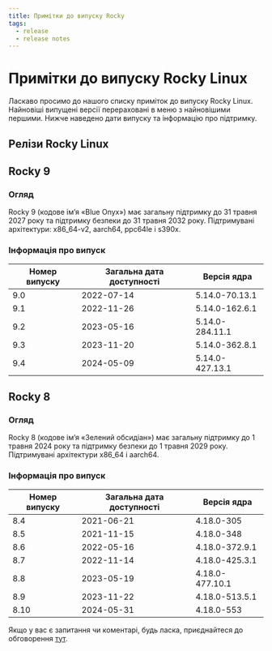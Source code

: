 ```yaml
---
title: Примітки до випуску Rocky
tags:
  - release
  - release notes
---
```


# Примітки до випуску Rocky Linux

Ласкаво просимо до нашого списку приміток до випуску Rocky Linux. Найновіші випущені версії перераховані в меню з найновішими першими. Нижче наведено дати випуску та інформацію про підтримку.

## Релізи Rocky Linux

## Rocky 9

### Огляд

Rocky 9 (кодове ім’я «Blue Onyx») має загальну підтримку до 31 травня 2027 року та підтримку безпеки до 31 травня 2032 року. Підтримувані архітектури: x86_64-v2, aarch64, ppc64le і s390x.

### Інформація про випуск

| Номер випуску | Загальна дата доступності | Версія ядра     |
| ------------- | ------------------------- | --------------- |
| 9.0           | 2022-07-14                | 5.14.0-70.13.1  |
| 9.1           | 2022-11-26                | 5.14.0-162.6.1  |
| 9.2           | 2023-05-16                | 5.14.0-284.11.1 |
| 9.3           | 2023-11-20                | 5.14.0-362.8.1  |
| 9.4           | 2024-05-09                | 5.14.0-427.13.1 |

## Rocky 8

### Огляд

Rocky 8 (кодове ім’я «Зелений обсидіан») має загальну підтримку до 1 травня 2024 року та підтримку безпеки до 1 травня 2029 року. Підтримувані архітектури x86_64 і aarch64.

### Інформація про випуск

| Номер випуску | Загальна дата доступності | Версія ядра     |
| ------------- | ------------------------- | --------------- |
| 8.4           | 2021-06-21                | 4.18.0-305      |
| 8.5           | 2021-11-15                | 4.18.0-348      |
| 8.6           | 2022-05-16                | 4.18.0-372.9.1  |
| 8.7           | 2022-11-14                | 4.18.0-425.3.1  |
| 8.8           | 2023-05-19                | 4.18.0-477.10.1 |
| 8.9           | 2023-11-22                | 4.18.0-513.5.1  |
| 8.10          | 2024-05-31                | 4.18.0-553      |

Якщо у вас є запитання чи коментарі, будь ласка, приєднайтеся до обговорення [тут](https://chat.rockylinux.org/rocky-linux/channels/documentation).
